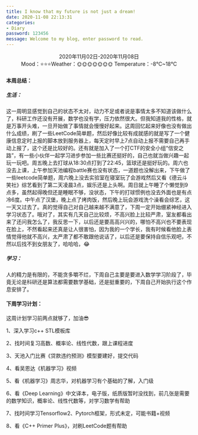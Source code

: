 ```yaml
---
title: I know that my future is not just a dream!
date: 2020-11-08 22:13:31
categories:
- Diary
password: 123456
message: Welcome to my blog, enter password to read.
---
```


<center>2020年11月02日-2020年11月08日</center>

<center>Mood：⭐⭐⭐Weather：🌞🌞🌞🌞🌞🌞🌞	Temperature：-8℃~18℃</center>

<!-- more -->

#### 本周总结：

##### 生活：

这一周明显感觉到自己的状态不太对，动力不足或者说是事情太多不知道该做什么了，科研工作还没有开展，数学也没有学，压力依然很大。但我知道我的性格，就是万事开头难，一旦开始做了事情就会慢慢好起来。这周回忆起来好像也没有做出什么成绩，刷了一些LeetCode简单题，然后好像比较有成就感的就是写了一个健康信息定时上报的脚本放到服务器上，每天定时早上7点自动上报不需要自己再手动上报了，这个还是比较好的。还有就是加入了一个打CTF的安全小组“信安之路”，有一些小伙伴一起学习进步参加一些比赛还挺好的，自己也就当做兴趣一起玩一玩吧。周五晚上去打球从18:30点打到了22:45，篮球还是挺好玩的。周六也没去上课，上午参加天池编程battle赛也没有状态，一道题也没解出来，下午做了一些leetcode简单题，周六晚上没去实验室在寝室玩了会游戏然后又看《德云斗笑社》综艺看到了第二天凌晨3点，娱乐还是上头啊。周日就上午睡了个懒觉到9点多，虽然起得晚但还是睡眠不够，没状态，下午的打球惯例也没去外面也是有点冷6度。中午点了汉堡，晚上点了烤肉饭，然后晚上玩会游戏洗个澡看会综艺，这一天又过去了。真的觉得自己对自己越来越不满意了，下周一定开始绷紧神经进入学习状态了。哦对了，其实有几天自己比较烦，不高兴脸上比较严肃，室友都看出来了还问我怎么了，我反思一下，以后还是要高高兴兴的，哪怕不高兴也不要表现在脸上，不然看起来还真是让人很害怕，因为我的一个学长，我有时候看他脸上表情觉得他就不高兴，太严肃了都不敢跟他说话了，以后还是要保持自信乐观吧，不然以后找不到女朋友了，哈哈哈，😂

##### 学习：

人的精力是有限的，不能贪多嚼不烂，下周自己主要是要进入数学学习阶段了，毕竟无论是科研还是算法都需要数学基础，还是挺重要的，下周自己开始执行这个作息安排了。

#### 下周学习计划：

这周计划学习前两点就够了，加油😎

1、深入学习c++ STL模板库

2、找时间复习高数、概率论、线性代数，跟上课程进度

3、天池入门比赛《贷款违约预测》模型要建好，提交代码

4、看吴恩达《机器学习》视频

5、看《机器学习》周志华，对机器学习有个基础的了解，入门级

6、看《Deep Learning》中文译本，电子版，纸质版暂时没找到，前几张是需要的数学知识，概率论、线性代数等，对学习数学有帮助

7、找时间学习Tensorflow2、Pytorch框架，形式未定，可能书籍+视频

8、看《C++ Primer Plus》，对刷LeetCode题有帮助

